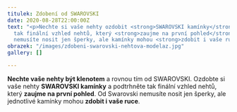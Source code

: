 ```yaml
---
titulek: Zdobení od SWAROVSKI
date: 2020-08-28T22:00:00Z
text: "<p>Nechte si vaše nehty ozdobit <strong>SWAROVSKI kamínky</strong> a podtrhněte
  tak finální vzhled nehtů, který <strong>zaujme na první pohled</strong>. Od Swarovski
  nemusíte nosit jen šperky, ale kamínky mohou <strong>zdobit i vaše ruce</strong>.</p>"
obrazek: "/images/zdobeni-swarovski-nehtova-modelaz.jpg"
gallery: []

---
```

**Nechte vaše nehty být klenotem** a rovnou tím od SWAROVSKI. Ozdobte si vaše nehty **SWAROVSKI kamínky** a podtrhněte tak finální vzhled nehtů, který **zaujme na první pohled**. Od Swarovski nemusíte nosit jen šperky, ale jednotlivé kamínky mohou **zdobit i vaše ruce**.